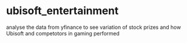 # ubisoft_entertainment
analyse the data from yfinance to see variation of stock prizes and how Ubisoft and competotors in gaming performed
